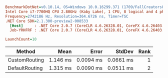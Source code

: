 ``` ini

BenchmarkDotNet=v0.10.14, OS=Windows 10.0.16299.371 (1709/FallCreatorsUpdate/Redstone3)
Intel Core i7-7700HQ CPU 2.80GHz (Kaby Lake), 1 CPU, 8 logical and 4 physical cores
Frequency=2742186 Hz, Resolution=364.6726 ns, Timer=TSC
.NET Core SDK=2.1.300-preview2-008533
  [Host]     : .NET Core 2.0.7 (CoreCLR 4.6.26328.01, CoreFX 4.6.26403.03), 64bit RyuJIT
  Job-YRHFRF : .NET Core 2.0.7 (CoreCLR 4.6.26328.01, CoreFX 4.6.26403.03), 64bit RyuJIT

LaunchCount=10  

```
|         Method |     Mean |     Error |    StdDev | Rank |
|--------------- |---------:|----------:|----------:|-----:|
|  CustomRouting | 1.146 ms | 0.0094 ms | 0.0661 ms |    1 |
| DefaultRouting | 1.315 ms | 0.0090 ms | 0.0511 ms |    2 |

